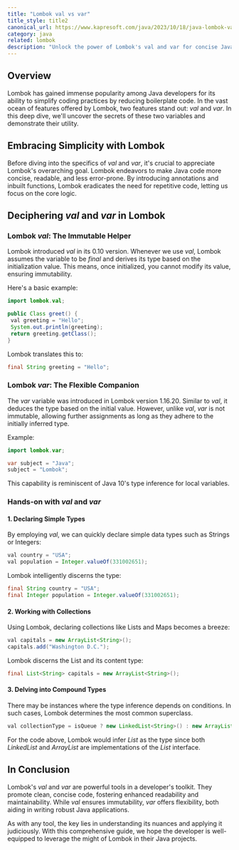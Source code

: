 ```yaml
---
title: "Lombok val vs var"
title_style: title2
canonical_url: https://www.kapresoft.com/java/2023/10/18/java-lombok-val-vs-var.html
category: java
related: lombok
description: "Unlock the power of Lombok's val and var for concise Java code. Dive deep into type inference, configuration, and best practices."
---
```


## Overview

Lombok has gained immense popularity among Java developers for its ability to simplify coding practices by reducing boilerplate code. In the vast ocean of features offered by Lombok, two features stand out: _val_ and _var_. In this deep dive, we'll uncover the secrets of these two variables and demonstrate their utility.<!--excerpt-->

## Embracing Simplicity with Lombok

Before diving into the specifics of _val_ and _var_, it's crucial to appreciate Lombok's overarching goal. Lombok endeavors to make Java code more concise, readable, and less error-prone. By introducing annotations and inbuilt functions, Lombok eradicates the need for repetitive code, letting us focus on the core logic.

## Deciphering _val_ and _var_ in Lombok

### Lombok _val_: The Immutable Helper

Lombok introduced _val_ in its 0.10 version. Whenever we use _val_, Lombok assumes the variable to be _final_ and derives its type based on the initialization value. This means, once initialized, you cannot modify its value, ensuring immutability.

Here's a basic example:
```java
import lombok.val;

public Class greet() {
 val greeting = "Hello";
 System.out.println(greeting);
 return greeting.getClass();
}
```
Lombok translates this to:
```java
final String greeting = "Hello";
```

### Lombok _var_: The Flexible Companion

The _var_ variable was introduced in Lombok version 1.16.20. Similar to _val_, it deduces the type based on the initial value. However, unlike _val_, _var_ is not immutable, allowing further assignments as long as they adhere to the initially inferred type.

Example:
```java
import lombok.var;

var subject = "Java";
subject = "Lombok";
```
This capability is reminiscent of Java 10's type inference for local variables.

### Hands-on with _val_ and _var_

#### 1. Declaring Simple Types

By employing _val_, we can quickly declare simple data types such as Strings or Integers:
```java
val country = "USA";
val population = Integer.valueOf(331002651);
```
Lombok intelligently discerns the type:
```java
final String country = "USA";
final Integer population = Integer.valueOf(331002651);
```

#### 2. Working with Collections

Using Lombok, declaring collections like Lists and Maps becomes a breeze:
```java
val capitals = new ArrayList<String>();
capitals.add("Washington D.C.");
```
Lombok discerns the List and its content type:
```java
final List<String> capitals = new ArrayList<String>();
```

#### 3. Delving into Compound Types

There may be instances where the type inference depends on conditions. In such cases, Lombok determines the most common superclass.
```java
val collectionType = isQueue ? new LinkedList<String>() : new ArrayList<String>();
```
For the code above, Lombok would infer _List_ as the type since both _LinkedList_ and _ArrayList_ are implementations of the _List_ interface.

## In Conclusion

Lombok's _val_ and _var_ are powerful tools in a developer's toolkit. They promote clean, concise code, fostering enhanced readability and maintainability. While _val_ ensures immutability, _var_ offers flexibility, both aiding in writing robust Java applications.

As with any tool, the key lies in understanding its nuances and applying it judiciously. With this comprehensive guide, we hope the developer is well-equipped to leverage the might of Lombok in their Java projects.
